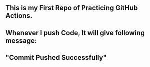 ## This is my First Repo of Practicing GitHub Actions.
## Whenever I push Code, It will give following message:

## "Commit Pushed Successfully"
